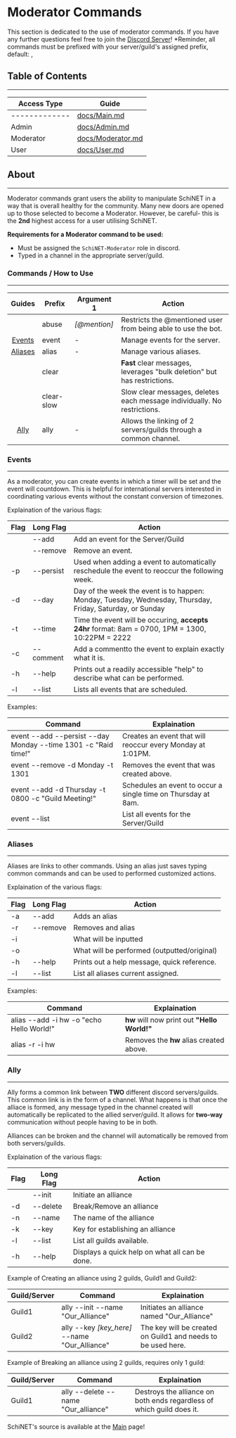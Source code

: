 # Moderator Commands

This section is dedicated to the use of moderator commands. If you have any further questions feel free to join the [Discord Server][discord_server]!
*Reminder, all commands must be prefixed with your server/guild's assigned prefix, default: ,

## Table of Contents

---
| Access Type | Guide  |
| ------ | ------ |
|------------- | [docs/Main.md][MainDoc] |
| Admin | [docs/Admin.md][AdminDoc] |
| Moderator | [docs/Moderator.md][ModeratorDoc] |
| User | [docs/User.md][UserDoc] |

## About

---

Moderator commands grant  users the ability to manipulate SchiNET in a way that is overall healthy for the community. Many new doors are opened up to those selected to become a Moderator. However, be careful- this is the **2nd** highest access for a user utilising SchiNET.

__Requirements for a Moderator command to be used:__

* Must be assigned the `SchiNET-Moderator` role in discord.
* Typed in a channel in the appropriate server/guild.

### Commands / How to Use

---

| Guides | Prefix | Argument 1 | Action |
|:------:| ------ | ------ | ------ |
| | abuse | *[@mention]* | Restricts the @mentioned user from being able to use the bot.
| [Events](#events) | event | - | Manage events for the server. |
| [Aliases](#aliases) | alias | - | Manage various aliases. |
| | clear | | **Fast** clear messages, leverages "bulk deletion" but has restrictions. |
| | clear-slow | | Slow clear messages, deletes each message individually. No restrictions. |
| [Ally](#ally) | ally | - | Allows the linking of 2 servers/guilds through a common channel. |

### Events

---

As a moderator, you can create events in which a timer will be set and the event will countdown. This is helpful for international servers interested in coordinating various events without the constant conversion of timezones.

Explaination of the various flags:

| Flag | Long Flag | Action |
| ------ | ------ | ------ |
|  | --add | Add an event for the Server/Guild |
|  | --remove | Remove an event. |
| -p | --persist | Used when adding a event to automatically reschedule the event to reoccur the following week. |
| -d | --day | Day of the week the event is to happen: Monday, Tuesday, Wednesday, Thursday, Friday, Saturday, or Sunday |
| -t | --time | Time the event will be occuring, **accepts 24hr** format: 8am = 0700, 1PM = 1300,  10:22PM = 2222 |
| -c | --comment | Add a commentto the event to explain exactly what it is. |
| -h | --help | Prints out a readily accessible "help" to describe what can be performed. |
| -l | --list | Lists all events that are scheduled.

Examples:

| Command | Explaination |
| ------ | ------ |
| event --add --persist --day Monday --time 1301 -c "Raid time!" | Creates an event that will reoccur every Monday at 1:01PM. |
| event --remove -d Monday -t 1301 | Removes the event that was created above. |
| event --add -d Thursday -t 0800 -c "Guild Meeting!" | Schedules an event to occur a single time on Thursday at 8am. |
| event --list | List all events for the Server/Guild |

### Aliases

---

Aliases are links to other commands. Using an alias just saves typing common commands and can be used to performed customized actions.

Explaination of the various flags:

| Flag | Long Flag | Action |
| ------ | ------ | ------ |
| -a | --add | Adds an alias |
| -r | --remove | Removes and alias |
| -i | | What will be inputted |
| -o | | What will be performed (outputted/original) |
| -h | --help | Prints out a help message, quick reference. |
| -l | --list | List all aliases current assigned.

Examples:

| Command | Explaination |
| ------ | ------ |
| alias --add -i hw -o "echo Hello World!" | **hw** will now print out **"Hello World!"** |
| alias -r -i hw | Removes the **hw** alias created above. |

### Ally

---

Ally forms a common link between **TWO** different discord servers/guilds. This common link is in the form of a channel. What happens is that once the alliace is formed, any message typed in the channel created will automatically be replicated to the allied server/guild. It allows for **two-way** communication without people having to be in both.

Alliances can be broken and the channel will automatically be removed from both servers/guilds.

Explaination of the various flags:

| Flag | Long Flag | Action |
| ------ | ------ | ------ |
| | --init | Initiate an alliance |
| -d | --delete | Break/Remove an alliance |
| -n | --name | The name of the alliance |
| -k | --key | Key for establishing an alliance |
| -l | --list | List all guilds available. |
|-h | --help | Displays a quick help on what all can be done. |

Example of Creating an alliance using 2 guilds, Guild1 and Guild2:

| Guild/Server |Command | Explaination |
| ------ | ------ | ------ |
| Guild1 | ally --init --name "Our_Alliance" | Initiates an alliance named "Our_Alliance" |
| Guild2 | ally --key *[key_here]*  --name "Our_Alliance" | The key will be created on Guild1 and needs to be used here. |

Example of Breaking an alliance using 2 guilds, requires only 1 guild:

| Guild/Server |Command | Explaination |
| ------ | ------ | ------ |
| Guild1 | ally --delete --name "Our_alliance" | Destroys the alliance on both ends regardless of which guild does it. |

SchiNET's source is available at the [Main][Home] page!

[//]: # (Guide Links:)
[Home]: <https://github.com/d0x1p2/SchiNET/>
[MainDoc]: <https://github.com/d0x1p2/SchiNET/blob/master/docs/Main.md>
[AdminDoc]: <https://github.com/d0x1p2/SchiNET/blob/master/docs/Admin.md>
[ModeratorDoc]: <https://github.com/d0x1p2/SchiNET/blob/master/docs/Moderator.md>
[UserDoc]: <https://github.com/d0x1p2/SchiNET/blob/master/docs/User.md>
[//]: # (Other Links:)
[discord_server]: <https://https://discord.gg/GpHDxx6>

